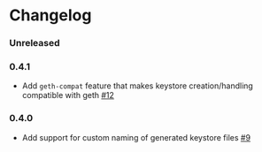 # Changelog

### Unreleased

### 0.4.1

- Add `geth-compat` feature that makes keystore creation/handling
  compatible with geth [#12](https://github.com/roynalnaruto/eth-keystore-rs/pull/12)

### 0.4.0

- Add support for custom naming of generated keystore files [#9](https://github.com/roynalnaruto/eth-keystore-rs/pull/9)
